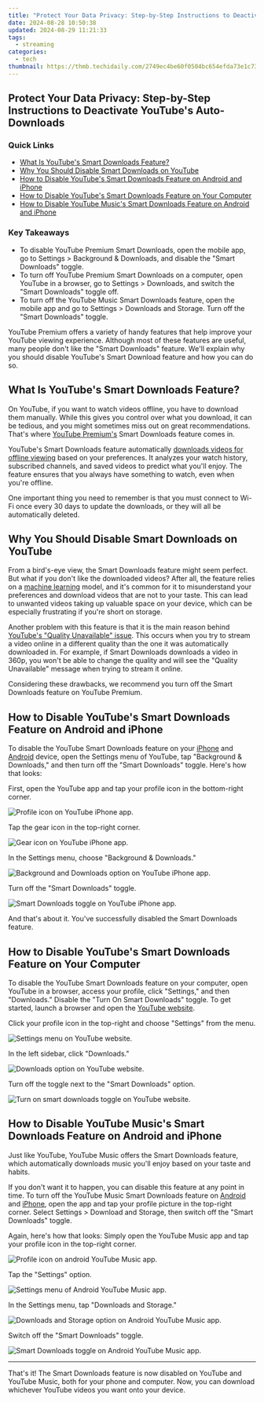 ```yaml
---
title: "Protect Your Data Privacy: Step-by-Step Instructions to Deactivate YouTube's Auto-Downloads"
date: 2024-08-28 10:50:38
updated: 2024-08-29 11:21:33
tags:
  - streaming
categories:
  - tech
thumbnail: https://thmb.techidaily.com/2749ec4be60f0504bc654efda73e1c737728931364b1005e1f68e26d5f0bf62c.jpg
---
```


## Protect Your Data Privacy: Step-by-Step Instructions to Deactivate YouTube's Auto-Downloads

### Quick Links

* [What Is YouTube's Smart Downloads Feature?](https://youtube-docs.techidaily.com/scend-youtube-rankings-through-optimal-dating-for-2024/)
* [Why You Should Disable Smart Downloads on YouTube](https://screen-activity-recording.techidaily.com/crafting-professional-gamers-content-with-obs-recordings-for-2024/)
* [How to Disable YouTube's Smart Downloads Feature on Android and iPhone](https://techtrends.techidaily.com/resolving-the-missing-libxml2dll-file-a-comprehensive-guide/)
* [How to Disable YouTube's Smart Downloads Feature on Your Computer](https://instagram-video-recordings.techidaily.com/new-2024-approved-halt-predicted-posts-no-more-suggests-on-insta/)
* [How to Disable YouTube Music's Smart Downloads Feature on Android and iPhone](https://win11.techidaily.com/understanding-and-correcting-a-missing-msvcr110dll/)

### Key Takeaways

* To disable YouTube Premium Smart Downloads, open the mobile app, go to Settings > Background & Downloads, and disable the "Smart Downloads" toggle.
* To turn off YouTube Premium Smart Downloads on a computer, open YouTube in a browser, go to Settings > Downloads, and switch the "Smart Downloads" toggle off.
* To turn off the YouTube Music Smart Downloads feature, open the mobile app and go to Settings > Downloads and Storage. Turn off the "Smart Downloads" toggle.

 YouTube Premium offers a variety of handy features that help improve your YouTube viewing experience. Although most of these features are useful, many people don't like the "Smart Downloads" feature. We'll explain why you should disable YouTube's Smart Download feature and how you can do so.

##  What Is YouTube's Smart Downloads Feature?

 On YouTube, if you want to watch videos offline, you have to download them manually. While this gives you control over what you download, it can be tedious, and you might sometimes miss out on great recommendations. That's where [YouTube Premium's](https://extra-approaches.techidaily.com/in-2024-pinnacle-all-in-one-4k-with-touch-display/) Smart Downloads feature comes in.

 YouTube's Smart Downloads feature automatically [downloads videos for offline viewing](https://youtube-videos.techidaily.com/updated-accurate-chart-watcher-master-your-video-rankings/) based on your preferences. It analyzes your watch history, subscribed channels, and saved videos to predict what you'll enjoy. The feature ensures that you always have something to watch, even when you're offline.

 One important thing you need to remember is that you must connect to Wi-Fi once every 30 days to update the downloads, or they will all be automatically deleted.

##  Why You Should Disable Smart Downloads on YouTube

 From a bird's-eye view, the Smart Downloads feature might seem perfect. But what if you don't like the downloaded videos? After all, the feature relies on a [machine learning](https://some-tips.techidaily.com/new-unleash-creative-potential-the-ultimate-hdr-guide/) model, and it's common for it to misunderstand your preferences and download videos that are not to your taste. This can lead to unwanted videos taking up valuable space on your device, which can be especially frustrating if you're short on storage.

 Another problem with this feature is that it is the main reason behind [YouTube's "Quality Unavailable" issue](https://win-blog.techidaily.com/expert-advice-for-fixing-football-manager-2021s-stuck-loading-screens-what-works-and-why/). This occurs when you try to stream a video online in a different quality than the one it was automatically downloaded in. For example, if Smart Downloads downloads a video in 360p, you won't be able to change the quality and will see the "Quality Unavailable" message when trying to stream it online.

 Considering these drawbacks, we recommend you turn off the Smart Downloads feature on YouTube Premium.

##  How to Disable YouTube's Smart Downloads Feature on Android and iPhone

 To disable the YouTube Smart Downloads feature on your [iPhone](https://apps.apple.com/us/app/youtube-watch-listen-stream/id544007664) and [Android](https://www.anrdoezrs.net/links/3607085/type/dlg/sid/UUhtgUeUpU2001553/https://play.google.com/store/apps/details?id=com.google.android.youtube&hl=en%5FUS&gl=US) device, open the Settings menu of YouTube, tap "Background & Downloads," and then turn off the "Smart Downloads" toggle. Here's how that looks:

 First, open the YouTube app and tap your profile icon in the bottom-right corner.

![Profile icon on YouTube iPhone app.](https://static1.howtogeekimages.com/wordpress/wp-content/uploads/2024/01/profile-icon-on-youtube-iphone-app.jpg) 

 Tap the gear icon in the top-right corner.

![Gear icon on YouTube iPhone app.](https://static1.howtogeekimages.com/wordpress/wp-content/uploads/2024/01/gear-icon-on-youtube-iphone-app.jpg) 

 In the Settings menu, choose "Background & Downloads."

![Background and Downloads option on YouTube iPhone app.](https://static1.howtogeekimages.com/wordpress/wp-content/uploads/2024/01/background-and-downloads-option-on-youtube-iphone-app.jpg) 

 Turn off the "Smart Downloads" toggle.

![Smart Downloads toggle on YouTube iPhone app.](https://static1.howtogeekimages.com/wordpress/wp-content/uploads/2024/01/smart-downloads-toggle-on-youtube-iphone-app.jpg) 

 And that's about it. You've successfully disabled the Smart Downloads feature.

##  How to Disable YouTube's Smart Downloads Feature on Your Computer

 To disable the YouTube Smart Downloads feature on your computer, open YouTube in a browser, access your profile, click "Settings," and then "Downloads." Disable the "Turn On Smart Downloads" toggle. To get started, launch a browser and open the [YouTube website](https://www.youtube.com/).

 Click your profile icon in the top-right and choose "Settings" from the menu.

![Settings menu on YouTube website.](https://static1.howtogeekimages.com/wordpress/wp-content/uploads/2024/01/settings-menu.jpg) 

 In the left sidebar, click "Downloads."

![Downloads option on YouTube website.](https://static1.howtogeekimages.com/wordpress/wp-content/uploads/2024/01/downloads-option-on-youtube-website.jpg) 

 Turn off the toggle next to the "Smart Downloads" option.

![Turn on smart downloads toggle on YouTube website.](https://static1.howtogeekimages.com/wordpress/wp-content/uploads/2024/01/turn-on-smart-downloads-toggle-on-youtube-website.jpg) 

##  How to Disable YouTube Music's Smart Downloads Feature on Android and iPhone

 Just like YouTube, YouTube Music offers the Smart Downloads feature, which automatically downloads music you'll enjoy based on your taste and habits.

 If you don't want it to happen, you can disable this feature at any point in time. To turn off the YouTube Music Smart Downloads feature on [Android](https://www.anrdoezrs.net/links/3607085/type/dlg/sid/UUhtgUeUpU2001553/https://play.google.com/store/apps/details?id=com.google.android.apps.youtube.music&hl=en%5FUS&gl=US) and [iPhone](https://apps.apple.com/us/app/youtube-music/id1017492454), open the app and tap your profile picture in the top-right corner. Select Settings > Download and Storage, then switch off the "Smart Downloads" toggle.

 Again, here's how that looks: Simply open the YouTube Music app and tap your profile icon in the top-right corner.

![Profile icon on android YouTube Music app.](https://static1.howtogeekimages.com/wordpress/wp-content/uploads/2024/01/profile-icon-on-android-youtube-music-app.jpg) 

 Tap the "Settings" option.

![Settings menu of Android YouTube Music app.](https://static1.howtogeekimages.com/wordpress/wp-content/uploads/2024/01/settings-menu-of-android-youtube-music-app.jpg) 

 In the Settings menu, tap "Downloads and Storage."

![Downloads and Storage option on Android YouTube Music app.](https://static1.howtogeekimages.com/wordpress/wp-content/uploads/2024/01/downloads-and-storage-option-on-android-youtube-music-app.jpg) 

 Switch off the "Smart Downloads" toggle.

![Smart Downloads toggle on Android YouTube Music app.](https://static1.howtogeekimages.com/wordpress/wp-content/uploads/2024/01/smart-downloads-toggle-on-android-youtube-music-app.jpg) 

---

 That's it! The Smart Downloads feature is now disabled on YouTube and YouTube Music, both for your phone and computer. Now, you can download whichever YouTube videos you want onto your device.

<ins class="adsbygoogle"
     style="display:block"
     data-ad-format="autorelaxed"
     data-ad-client="ca-pub-7571918770474297"
     data-ad-slot="1223367746"></ins>



<ins class="adsbygoogle"
     style="display:block"
     data-ad-client="ca-pub-7571918770474297"
     data-ad-slot="8358498916"
     data-ad-format="auto"
     data-full-width-responsive="true"></ins>
